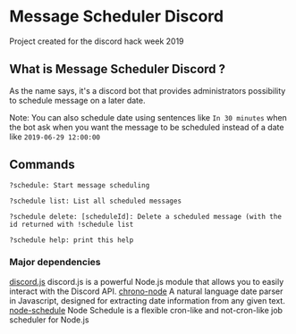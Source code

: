 # Message Scheduler Discord

Project created for the discord hack week 2019

## What is Message Scheduler Discord ?

As the name says, it's a discord bot that provides administrators possibility to schedule message on a later date.

Note: You can also schedule date using sentences like `In 30 minutes` when the bot ask when you want the message to be scheduled instead of a date like `2019-06-29 12:00:00`

## Commands 
```
?schedule: Start message scheduling

?schedule list: List all scheduled messages

?schedule delete: [scheduleId]: Delete a scheduled message (with the id returned with !schedule list

?schedule help: print this help
```

### Major dependencies 
[discord.js](https://github.com/discordjs/discord.js) discord.js is a powerful Node.js module that allows you to easily interact with the Discord API.
[chrono-node](https://github.com/wanasit/chrono) A natural language date parser in Javascript, designed for extracting date information from any given text.
[node-schedule](https://github.com/node-schedule/node-schedule) Node Schedule is a flexible cron-like and not-cron-like job scheduler for Node.js
